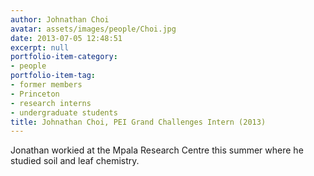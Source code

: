 ```yaml
---
author: Johnathan Choi
avatar: assets/images/people/Choi.jpg
date: 2013-07-05 12:48:51
excerpt: null
portfolio-item-category:
- people
portfolio-item-tag:
- former members
- Princeton
- research interns
- undergraduate students
title: Johnathan Choi, PEI Grand Challenges Intern (2013)
---
```


 

Jonathan workied at the Mpala Research Centre this summer where he studied soil and leaf chemistry.